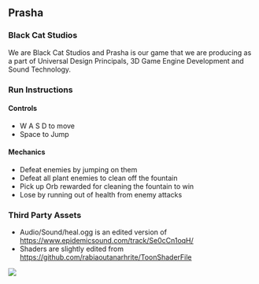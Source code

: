 ## Prasha

### Black Cat Studios

We are Black Cat Studios and Prasha is our game that we are producing as a part of Universal Design Principals, 3D Game Engine Development and Sound Technology.

### Run Instructions

#### Controls

- W A S D to move
- Space to Jump

#### Mechanics

- Defeat enemies by jumping on them
- Defeat all plant enemies to clean off the fountain
- Pick up Orb rewarded for cleaning the fountain to win
- Lose by running out of health from enemy attacks

### Third Party Assets

- Audio/Sound/heal.ogg is an edited version of https://www.epidemicsound.com/track/Se0cCn1oqH/
- Shaders are slightly edited from https://github.com/rabiaoutanarhrite/ToonShaderFile

<img src="https://media.discordapp.net/stickers/1177392903769833572.webp"><br>
